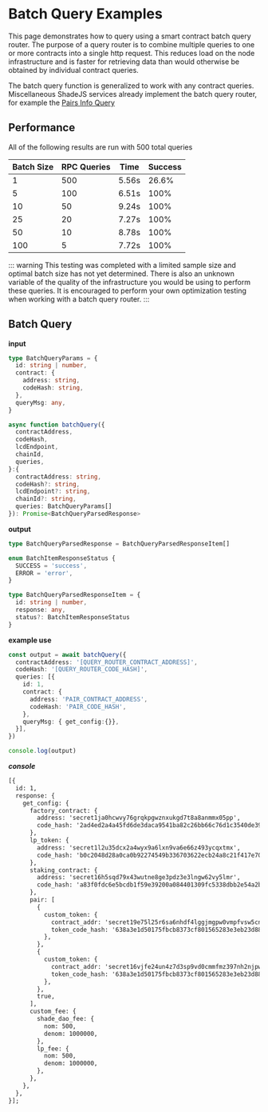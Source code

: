 # Batch Query Examples

This page demonstrates how to query using a smart contract batch query router. The purpose of a query router is to combine multiple queries to one or more contracts into a single http request. This reduces load on the node infrastructure and is faster for retrieving data than would otherwise be obtained by individual contract queries.

The batch query function is generalized to work with any contract queries. Miscellaneous ShadeJS services already implement the batch query router, for example the <a href="./swap.html#pairs-info" target="_blank">Pairs Info Query</a>


## Performance 
All of the following results are run with 500 total queries

| Batch Size | RPC Queries | Time  | Success |
|------------|-------------|-------|---------|
| 1          | 500         | 5.56s | 26.6%   |
| 5          | 100         | 6.51s | 100%    |
| 10         | 50          | 9.24s | 100%    |
| 25         | 20          | 7.27s | 100%    |
| 50         | 10          | 8.78s | 100%    |
| 100        | 5           | 7.72s | 100%    |

::: warning
This testing was completed with a limited sample size and optimal batch size has 
not yet determined. There is also an unknown variable of the quality of the infrastructure you would be using to perform these queries. It is encouraged to perform your own optimization testing when working with a batch query router.
:::
## Batch Query

**input**

```ts
type BatchQueryParams = {
  id: string | number,
  contract: {
    address: string,
    codeHash: string,
  },
  queryMsg: any,
}

async function batchQuery({
  contractAddress,
  codeHash,
  lcdEndpoint,
  chainId,
  queries,
}:{
  contractAddress: string,
  codeHash?: string,
  lcdEndpoint?: string,
  chainId?: string,
  queries: BatchQueryParams[]
}): Promise<BatchQueryParsedResponse> 
```

**output**

```ts
type BatchQueryParsedResponse = BatchQueryParsedResponseItem[]

enum BatchItemResponseStatus {
  SUCCESS = 'success',
  ERROR = 'error',
}

type BatchQueryParsedResponseItem = {
  id: string | number,
  response: any,
  status?: BatchItemResponseStatus
}


```

**example use**

```ts
const output = await batchQuery({
  contractAddress: '[QUERY_ROUTER_CONTRACT_ADDRESS]',
  codeHash: '[QUERY_ROUTER_CODE_HASH]',
  queries: [{
    id: 1,
    contract: {
      address: 'PAIR_CONTRACT_ADDRESS',
      codeHash: 'PAIR_CODE_HASH',
    },
    queryMsg: { get_config:{}},
  }],
})

console.log(output) 
```
***console***
```md
[{
  id: 1,
  response: {
    get_config: {
      factory_contract: {
        address: 'secret1ja0hcwvy76grqkpgwznxukgd7t8a8anmmx05pp',
        code_hash: '2ad4ed2a4a45fd6de3daca9541ba82c26bb66c76d1c3540de39b509abd26538e',
      },
      lp_token: {
        address: 'secret1l2u35dcx2a4wyx9a6lxn9va6e66z493ycqxtmx',
        code_hash: 'b0c2048d28a0ca0b92274549b336703622ecb24a8c21f417e70c03aa620fcd7b',
      },
      staking_contract: {
        address: 'secret16h5sqd79x43wutne8ge3pdz3e3lngw62vy5lmr',
        code_hash: 'a83f0fdc6e5bcdb1f59e39200a084401309fc5338dbb2e54a2bcdc08fa3eaf49',
      },
      pair: [
        {
          custom_token: {
            contract_addr: 'secret19e75l25r6sa6nhdf4lggjmgpw0vmpfvsw5cnpe',
            token_code_hash: '638a3e1d50175fbcb8373cf801565283e3eb23d88a9b7b7f99fcc5eb1e6b561e',
          },
        },
        {
          custom_token: {
            contract_addr: 'secret16vjfe24un4z7d3sp9vd0cmmfmz397nh2njpw3e',
            token_code_hash: '638a3e1d50175fbcb8373cf801565283e3eb23d88a9b7b7f99fcc5eb1e6b561e',
          },
        },
        true,
      ],
      custom_fee: {
        shade_dao_fee: {
          nom: 500,
          denom: 1000000,
        },
        lp_fee: {
          nom: 500,
          denom: 1000000,
        },
      },
    },
  },
}];
```